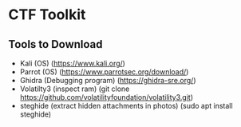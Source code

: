 # CTF Toolkit

## Tools to Download
- Kali (OS) (https://www.kali.org/)
- Parrot (OS) (https://www.parrotsec.org/download/)
- Ghidra (Debugging program) (https://ghidra-sre.org/)
- Volatilty3 (inspect ram) (git clone https://github.com/volatilityfoundation/volatility3.git)
- steghide (extract hidden attachments in photos) (sudo apt install steghide)
